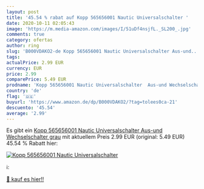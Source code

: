 ```yaml
---
layout: post
title: '45.54 % rabat auf Kopp 565656001 Nautic Universalschalter '
date: 2020-10-11 02:05:43
image: 'https://m.media-amazon.com/images/I/51uDf4nsjfL._SL200_.jpg'
comments: true
category: ofertas
author: ring
slug: 'B000VDAKO2-de Kopp 565656001 Nautic Universalschalter Aus-und...'
tags: 
actualPrice: 2.99 EUR
currency: EUR
price: 2.99
comparePrice: 5.49 EUR
prodname: 'Kopp 565656001 Nautic Universalschalter  Aus-und Wechselschalter   grau'
country: 'de'
flag: '🇩🇪'
buyurl: 'https://www.amazon.de/dp/B000VDAKO2/?tag=tolees0ca-21'
descuento: '45.54'
average: '2.99'
---
```


Es gibt ein [Kopp 565656001 Nautic Universalschalter  Aus-und Wechselschalter   grau](https://www.amazon.de/dp/B000VDAKO2/?tag=tolees0ca-21) mit aktuellem Preis 2.99 EUR (original: 5.49 EUR) 45.54 % Rabatt hier:

[![Kopp 565656001 Nautic Universalschalter ](https://m.media-amazon.com/images/I/51uDf4nsjfL._SL200_.jpg)](https://www.amazon.de/dp/B000VDAKO2/?tag=tolees0ca-21)

ℹ️:


[🛒 kauf es hier!!](https://www.amazon.de/dp/B000VDAKO2/?tag=tolees0ca-21)
